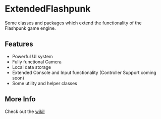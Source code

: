 ExtendedFlashpunk
=================

Some classes and packages which extend the functionality of the Flashpunk game engine.

Features
-----------------

* Powerful UI system
* Fully functional Camera
* Local data storage
* Extended Console and Input functionality (Controller Support coming soon)
* Some utility and helper classes

More Info
-----------------

Check out the [wiki!](https://github.com/DrSkipper/ExtendedFlashpunk/wiki)
